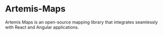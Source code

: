# Artemis-Maps
Artemis Maps is an open-source mapping library that integrates seamlessly with React and Angular applications. 
